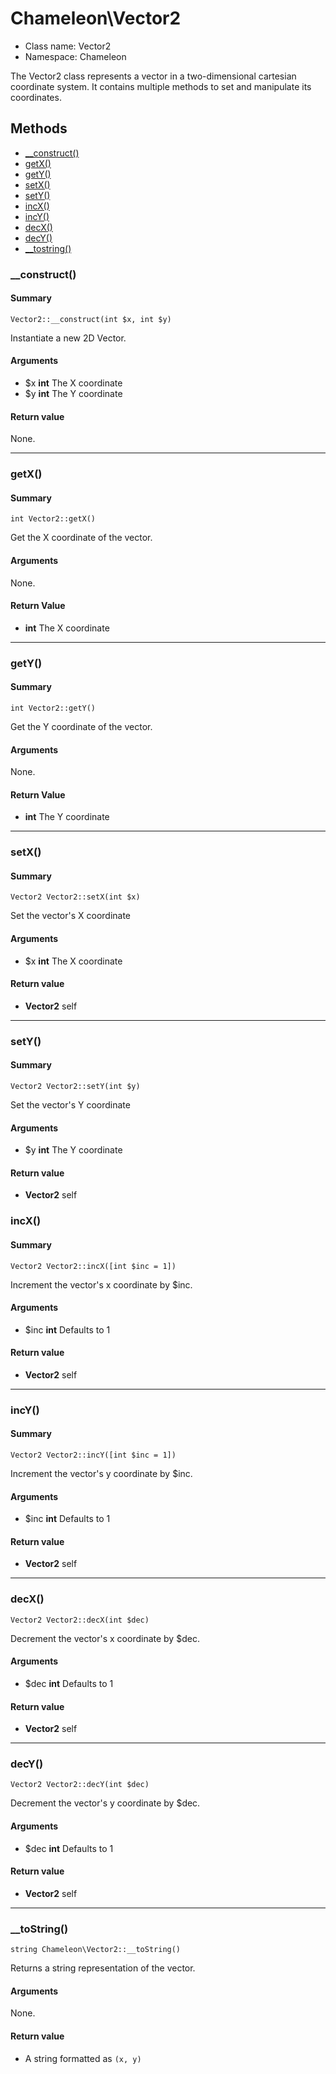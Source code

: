 # Chameleon\Vector2
* Class name: Vector2
* Namespace: Chameleon

The Vector2 class represents a vector in a two-dimensional cartesian coordinate system.
It contains multiple methods to set and manipulate its coordinates.

## Methods
* [__construct()](#__construct)
* [getX()](#getx)
* [getY()](#gety)
* [setX()](#setx)
* [setY()](#sety)
* [incX()](#incx)
* [incY()](#incy)
* [decX()](#decx)
* [decY()](#decy)
* [__tostring()](#__tostring)

### __construct()
#### Summary
    Vector2::__construct(int $x, int $y)

Instantiate a new 2D Vector.

#### Arguments
* $x **int** The X coordinate
* $y **int** The Y coordinate

#### Return value
None.

---

### getX()
#### Summary
    int Vector2::getX()

Get the X coordinate of the vector.

#### Arguments
None.

#### Return Value
* **int** The X coordinate

---

### getY()
#### Summary
    int Vector2::getY()

Get the Y coordinate of the vector.

#### Arguments
None.

#### Return Value
* **int** The Y coordinate

---

### setX()
#### Summary
    Vector2 Vector2::setX(int $x)

Set the vector's X coordinate

#### Arguments
* $x **int** The X coordinate

#### Return value
* **Vector2** self

---

### setY()
#### Summary
    Vector2 Vector2::setY(int $y)

Set the vector's Y coordinate

#### Arguments
* $y **int** The Y coordinate

#### Return value
* **Vector2** self

### incX()
#### Summary
    Vector2 Vector2::incX([int $inc = 1])

Increment the vector's x coordinate by $inc.

#### Arguments
* $inc **int** Defaults to 1

#### Return value
* **Vector2** self

---

### incY()
#### Summary
    Vector2 Vector2::incY([int $inc = 1])

Increment the vector's y coordinate by $inc.

#### Arguments
* $inc **int** Defaults to 1

#### Return value
* **Vector2** self

---

### decX()
    Vector2 Vector2::decX(int $dec)

Decrement the vector's x coordinate by $dec.

#### Arguments
* $dec **int** Defaults to 1

#### Return value
* **Vector2** self

---

### decY()
    Vector2 Vector2::decY(int $dec)

Decrement the vector's y coordinate by $dec.

#### Arguments
* $dec **int** Defaults to 1

#### Return value
* **Vector2** self

---

### __toString()
    string Chameleon\Vector2::__toString()

Returns a string representation of the vector.

#### Arguments
None.

#### Return value
* A string formatted as `(x, y)`


